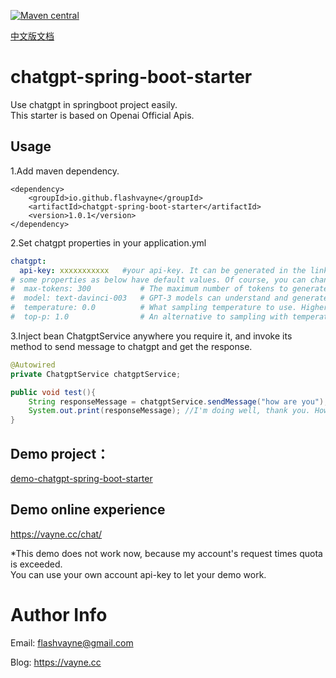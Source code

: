 [![Maven central](https://maven-badges.herokuapp.com/maven-central/io.github.flashvayne/chatgpt-spring-boot-starter/badge.svg)](https://maven-badges.herokuapp.com/maven-central/io.github.flashvayne/chatgpt-spring-boot-starter)

[中文版文档](https://vayne.cc/2022/12/17/chatgpt-spring-boot-starter)

# chatgpt-spring-boot-starter
Use chatgpt in springboot project easily.  
This starter is based on Openai Official Apis.

## Usage
1.Add maven dependency.
```pom
<dependency>
    <groupId>io.github.flashvayne</groupId>
    <artifactId>chatgpt-spring-boot-starter</artifactId>
    <version>1.0.1</version>
</dependency>
```
2.Set chatgpt properties in your application.yml
```yml
chatgpt:
  api-key: xxxxxxxxxxx   #your api-key. It can be generated in the link https://platform.openai.com/account/api-keys
# some properties as below have default values. Of course, you can change them.
#  max-tokens: 300           # The maximum number of tokens to generate in the completion.The token count of your prompt plus max_tokens cannot exceed the model's context length. Most models have a context length of 2048 tokens (except for the newest models, which support 4096).
#  model: text-davinci-003   # GPT-3 models can understand and generate natural language. We offer four main models with different levels of power suitable for different tasks. Davinci is the most capable model, and Ada is the fastest.
#  temperature: 0.0          # What sampling temperature to use. Higher values means the model will take more risks. Try 0.9 for more creative applications, and 0 (argmax sampling) for ones with a well-defined answer.We generally recommend altering this or top_p but not both.
#  top-p: 1.0                # An alternative to sampling with temperature, called nucleus sampling, where the model considers the results of the tokens with top_p probability mass. So 0.1 means only the tokens comprising the top 10% probability mass are considered.We generally recommend altering this or temperature but not both.
```
3.Inject bean ChatgptService anywhere you require it, and invoke its method to send message to chatgpt and get the response.
```java
@Autowired
private ChatgptService chatgptService;

public void test(){
    String responseMessage = chatgptService.sendMessage("how are you");
    System.out.print(responseMessage); //I'm doing well, thank you. How about you?
}
```

## Demo project：
[demo-chatgpt-spring-boot-starter](https://github.com/flashvayne/demo-chatgpt-spring-boot-starter)

## Demo online experience
https://vayne.cc/chat/

*This demo does not work now, because my account's request times quota is exceeded.  
You can use your own account api-key to let your demo work.  

# Author Info
Email: flashvayne@gmail.com

Blog: https://vayne.cc
